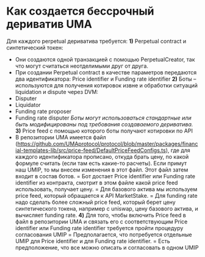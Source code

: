 # Как создается бессрочный дериватив UMA

Для каждого perpetual дериватива требуется:
**1)** Perpetual contract и синтетический токен:
-	Они создаются одной транзакцией c помощью PerpetualCreator, так что могут считаться неотделимыми друг от друга.
-	При создании Perpetual contract в качестве параметров передаются два идентификатора: Price identifier и Funding rate identifier
**2)** Боты – используются для получения котировок извне и обработки ситуаций liquidation и dispute через DVM:
-	Disputer
-	Liquidator
-	Funding rate proposer
-	Funding rate disputer
*Боты могут использоваться стандартные или быть модифицированы под требования создаваемого дериватива.*
**3)** Price feed с помощью которого боты получают котировки по API
-	В репозитории UMA имеется файл (https://github.com/UMAprotocol/protocol/blob/master/packages/financial-templates-lib/src/price-feed/DefaultPriceFeedConfigs.ts), где для каждого идентификатора прописано, откуда брать цену, по какой формуле считать (если там есть какие-то расчеты). Если примут наш UMIP, то мы внесем изменения в этот файл. Этот файл затем входит в состав ботов. 
=	Бот достает Price identifier или Funding rate identifier из контракта, смотрит в этом файле какой price feed использовать, получает цену.
=	Для базового актива мы используем price feed, который обращается к API MarketStake. 
=	Для funding rate надо сделать более сложный price feed, который берет цену синтетического токена, например с uniswap, цену базового актива, и вычисляет funding rate.
**4)** Для того, чтобы включить Price feed в файл в репозитории UMA и связать его с соответствующим Price identifier или Funding rate identifier требуется пройти процедуру согласования UMIP
=	Предполагается, что потребуется отдельные UMIP для Price identifier и для Funding rate identifier.
=	Есть предположение, что все можно описать и согласовать в одном UMIP
